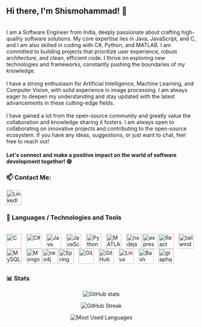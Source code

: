 ## Hi there, I'm Shismohammad! 👋

<br/> I am a Software Engineer from India, deeply passionate about crafting high-quality software solutions. My core expertise lies in Java, JavaScript, and C, and I am also skilled in coding with C#, Python, and MATLAB. I am committed to building projects that prioritize user experience, robust architecture, and clean, efficient code. I thrive on exploring new technologies and frameworks, constantly pushing the boundaries of my knowledge. <br/><br/> I have a strong enthusiasm for Artificial Intelligence, Machine Learning, and Computer Vision, with solid experience in image processing. I am always eager to deepen my understanding and stay updated with the latest advancements in these cutting-edge fields. <br/><br/> I have gained a lot from the open-source community and greatly value the collaboration and knowledge sharing it fosters. I am always open to collaborating on innovative projects and contributing to the open-source ecosystem. If you have any ideas, suggestions, or just want to chat, feel free to reach out!

#### Let's connect and make a positive impact on the world of software development together! 😄

### 📫 Contact Me:


[<img alt="LinkedIn" width="40px" src="https://cdn.jsdelivr.net/gh/devicons/devicon/icons/linkedin/linkedin-original.svg" />](https://www.linkedin.com/in/shismohammad-mulla-321328236/)

### 🧰 Languages / Technologies and Tools

<br/>
<div><img align="left" alt="C" width="40px" style="padding-right:10px;" src="https://cdn.jsdelivr.net/gh/devicons/devicon/icons/c/c-original.svg" />
<img align="left" alt="C#" width="40px" style="padding-right:10px;" src="https://cdn.jsdelivr.net/gh/devicons/devicon/icons/csharp/csharp-original.svg" />
<img align="left" alt="Java" width="40px" style="padding-right:10px;" src="https://cdn.jsdelivr.net/gh/devicons/devicon/icons/java/java-original.svg"/>
<img align="left" alt="JavaScript" width="40px" style="padding-right:10px;" src="https://cdn.jsdelivr.net/gh/devicons/devicon/icons/javascript/javascript-original.svg" />
<img align="left" alt="Python" width="40px" style="padding-right:10px;" src="https://cdn.jsdelivr.net/gh/devicons/devicon/icons/python/python-original.svg" />
<img align="left" alt="MATLAB" width="40px" style="padding-right:10px;"  src="https://cdn.jsdelivr.net/gh/devicons/devicon/icons/matlab/matlab-original.svg" />         
<img align="left" alt="nodejs" width="40px" src="https://cdn.jsdelivr.net/gh/devicons/devicon@latest/icons/nodejs/nodejs-original-wordmark.svg" />     
<img align="left" alt="express" width="40px"  src="https://cdn.jsdelivr.net/gh/devicons/devicon@latest/icons/express/express-original.svg" />  
<img align="left" alt="React" width="40px" style="padding-right:10px;" src="https://cdn.jsdelivr.net/gh/devicons/devicon/icons/react/react-original.svg" />
<img  align="left" alt="tailwindcss" width="40px"  src="https://cdn.jsdelivr.net/gh/devicons/devicon@latest/icons/tailwindcss/tailwindcss-original.svg" />          
<img align="left" alt="MySQL" width="40px" style="padding-right:10px;" src="https://cdn.jsdelivr.net/gh/devicons/devicon/icons/mysql/mysql-original.svg" />
<img align="left" alt="MongoDB" width="40px" src="https://cdn.jsdelivr.net/gh/devicons/devicon@latest/icons/mongodb/mongodb-original-wordmark.svg" />
<img  align="left" alt="neo4j" width="40px" src="https://cdn.jsdelivr.net/gh/devicons/devicon@latest/icons/neo4j/neo4j-original-wordmark.svg" />
<img align="left" alt="Spring" width="40px" style="padding-right:10px;" src="https://cdn.jsdelivr.net/gh/devicons/devicon/icons/spring/spring-original.svg"/>    
<img align="left" alt="Git" width="40px" style="padding-right:10px;" src="https://cdn.jsdelivr.net/gh/devicons/devicon/icons/git/git-original.svg" />
<img align="left" alt="GitHub" width="40px" style="padding-right:10px;" src="https://cdn.jsdelivr.net/gh/devicons/devicon/icons/github/github-original.svg" />
<img align="left" alt="Linux" width="40px" style="padding-right:10px;" src="https://cdn.jsdelivr.net/gh/devicons/devicon/icons/linux/linux-original.svg" />
<img align="left" alt="Bash" width="40px" style="padding-right:10px;" src="https://cdn.jsdelivr.net/gh/devicons/devicon/icons/bash/bash-original.svg" />
<img align="left" alt="graphql" width="40px" style="padding-right:10px;" src="https://cdn.jsdelivr.net/gh/devicons/devicon@latest/icons/graphql/graphql-plain-wordmark.svg" />
</div>

<br/>
<br/>
<br/>
<br/>

<!-- --- -->

#

### 📊 Stats

<div align="center">
            
![GitHub stats](https://github-readme-stats.vercel.app/api?username=Shismohammad)

![GitHub Streak](https://github-readme-streak-stats.herokuapp.com?user=Shismohammad&theme=ayu-light&date_format=j%20M%5B%20Y%5D&mode=weekly&background=FFFFFF)

![Most Used Languages](https://github-readme-stats.vercel.app/api/top-langs/?username=Shismohammad&layout=compact)

</div>

<!--
**Shismohammad/Shismohammad** is a ✨ _special_ ✨ repository because its `README.md` (this file) appears on your GitHub profile.

Here are some ideas to get you started:

- 🔭 I’m currently working on ...
- 🌱 I’m currently learning ...
- 👯 I’m looking to collaborate on ...
- 🤔 I’m looking for help with ...
- 💬 Ask me about ...
- 📫 How to reach me: ...
- 😄 Pronouns: ...
- ⚡ Fun fact: ...
-->
